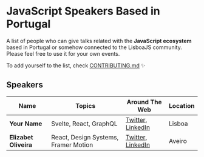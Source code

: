 # JavaScript Speakers Based in Portugal

A list of people who can give talks related with the **JavaScript ecosystem** based in Portugal or somehow connected to the LisboaJS community. Please feel free to use it for your own events.

To add yourself to the list, check [CONTRIBUTING.md](CONTRIBUTING.md) ✨

## Speakers

| Name | Topics | Around The Web | Location |
| ------------- | ------------- | ------------- | ------------- |
| **Your Name**  | Svelte, React, GraphQL | [Twitter](https://x.com/LisboaJSMeetup), [LinkedIn](https://www.linkedin.com/company/lisboajs/) | Lisboa |
| **Elizabet Oliveira** | React, Design Systems, Framer Motion | [Twitter](https://x.com/miuki_miu), [LinkedIn](https://www.linkedin.com/in/elizabetoliveira/) | Aveiro |
